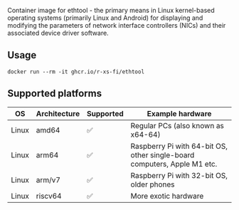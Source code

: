 Container image for ethtool - the primary means in Linux kernel-based operating systems (primarily Linux and Android) for displaying and modifying the parameters of network interface controllers (NICs) and their associated device driver software.

## Usage
```shell
docker run --rm -it ghcr.io/r-xs-fi/ethtool
```

## Supported platforms


| OS    | Architecture  | Supported | Example hardware |
|-------|---------------|-----------|-------------|
| Linux | amd64 | ✅       | Regular PCs (also known as x64-64) |
| Linux | arm64 | ✅       | Raspberry Pi with 64-bit OS, other single-board computers, Apple M1 etc. |
| Linux | arm/v7 | ✅       | Raspberry Pi with 32-bit OS, older phones |
| Linux | riscv64 | ✅       | More exotic hardware |
